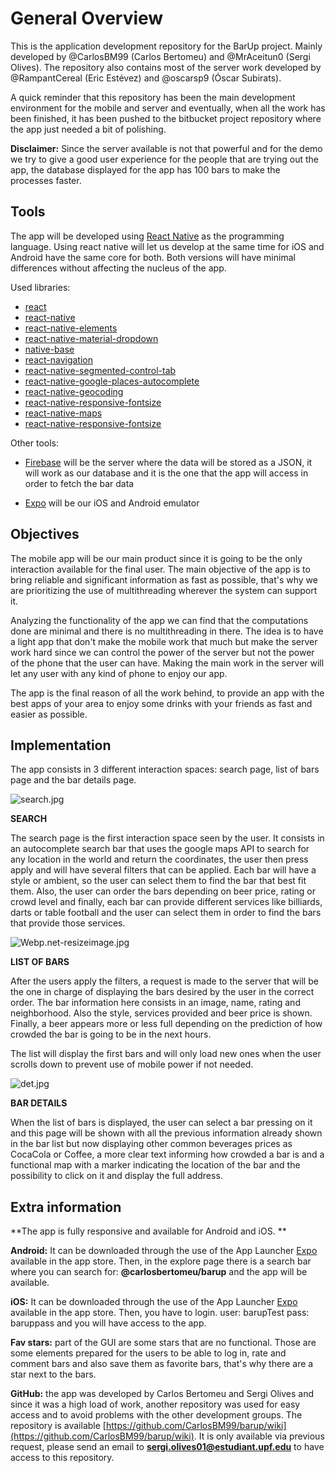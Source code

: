 # General Overview
This is the application development repository for the BarUp project. Mainly developed by @CarlosBM99 (Carlos Bertomeu) and @MrAceitun0 (Sergi Olives).
The repository also contains most of the server work developed by @RampantCereal (Eric Estévez) and @oscarsp9 (Óscar Subirats).

A quick reminder that this repository has been the main development environment for the mobile and server and eventually, when all the work has been finished, it has been pushed to the bitbucket project repository where the app just needed a bit of polishing.

**Disclaimer:** Since the server available is not that powerful and for the demo we try to give a good user experience for the people that are trying out the app, the database displayed for the app has 100 bars to make the processes faster.

## **Tools** ##
The app will be developed using [React Native](https://facebook.github.io/react-native/) as the programming language. Using react native will let us develop at the same time for iOS and Android have the same core for both. Both versions will have minimal differences without affecting the nucleus of the app. 

Used libraries:

* [react](https://reactjs.org/)
* [react-native](https://facebook.github.io/react-native/)
* [react-native-elements](https://github.com/react-native-training/react-native-elements)
* [react-native-material-dropdown](https://github.com/n4kz/react-native-material-dropdown)
* [native-base](https://nativebase.io/)
* [react-navigation](https://reactnavigation.org/)
* [react-native-segmented-control-tab](https://github.com/kirankalyan5/react-native-segmented-control-tab)
* [react-native-google-places-autocomplete](https://github.com/FaridSafi/react-native-google-places-autocomplete)
* [react-native-geocoding](https://github.com/marlove/react-native-geocoding)
* [react-native-responsive-fontsize](https://www.npmjs.com/package/react-native-responsive-fontsize)
* [react-native-maps](https://github.com/react-community/react-native-maps)
* [react-native-responsive-fontsize](https://www.npmjs.com/package/react-native-responsive-fontsize)

Other tools:

* [Firebase](https://firebase.google.com/) will be the server where the data will be stored as a JSON, it will work as our database and it is the one that the app will access in order to fetch the bar data

* [Expo](https://expo.io/) will be our iOS and Android emulator

## **Objectives** ##
The mobile app will be our main product since it is going to be the only interaction available for the final user. The main objective of the app is to bring reliable and significant information as fast as possible, that's why we are prioritizing the use of multithreading wherever the system can support it. 

Analyzing the functionality of the app we can find that the computations done are minimal and there is no multithreading in there. The idea is to have a light app that don't make the mobile work that much but make the server work hard since we can control the power of the server but not the power of the phone that the user can have. Making the main work in the server will let any user with any kind of phone to enjoy our app.

The app is the final reason of all the work behind, to provide an app with the best apps of your area to enjoy some drinks with your friends as fast and easier as possible.

## **Implementation** ##
The app consists in 3 different interaction spaces: search page, list of bars page and the bar details page. 

![search.jpg](https://bitbucket.org/repo/ypnxBXX/images/2781134180-search.jpg) 

**SEARCH**

The search page is the first interaction space seen by the user. It consists in an autocomplete search bar that uses the google maps API to search for any location in the world and return the coordinates, the user then press apply and will have several filters that can be applied. Each bar will have a style or ambient, so the user can select them to find the bar that best fit them. Also, the user can order the bars depending on beer price, rating or crowd level and finally, each bar can provide different services like billiards, darts or table football and the user can select them in order to find the bars that provide those services. 

![Webp.net-resizeimage.jpg](https://bitbucket.org/repo/ypnxBXX/images/746489289-Webp.net-resizeimage.jpg)

**LIST OF BARS**

After the users apply the filters, a request is made to the server that will be the one in charge of displaying the bars desired by the user in the correct order. The bar information here consists in an image, name, rating and neighborhood. Also the style, services provided and beer price is shown. Finally, a beer appears more or less full depending on the prediction of how crowded the bar is going to be in the next hours.

The list will display the first bars and will only load new ones when the user scrolls down to prevent use of mobile power if not needed.

![det.jpg](https://bitbucket.org/repo/ypnxBXX/images/4058199497-det.jpg)

**BAR DETAILS**

When the list of bars is displayed, the user can select a bar pressing on it and this page will be shown with all the previous information already shown in the bar list but now displaying other common beverages prices as CocaCola or Coffee, a more clear text informing how crowded a bar is and a functional map with a marker indicating the location of the bar and the possibility to click on it and display the full address.

## **Extra information** ##
**The app is fully responsive and available for Android and iOS. **

**Android:** It can be downloaded through the use of the App Launcher [Expo](https://expo.io/) available in the app store. Then, in the explore page there is a search bar where you can search for: **@carlosbertomeu/barup** and the app will be available.

**iOS:** It can be downloaded through the use of the App Launcher [Expo](https://expo.io/) available in the app store. Then, you have to login. user: barupTest pass: baruppass and you will have access to the app.

**Fav stars:** part of the GUI are some stars that are no functional. Those are some elements prepared for the users to be able to log in, rate and comment bars and also save them as favorite bars, that's why there are a star next to the bars.

**GitHub:** the app was developed by Carlos Bertomeu and Sergi Olives and since it was a high load of work, another repository was used for easy access and to avoid problems with the other development groups.
The repository is available [https://github.com/CarlosBM99/barup/wiki](https://github.com/CarlosBM99/barup/wiki). It is only available via previous request, please send an email to **sergi.olives01@estudiant.upf.edu** to have access to this repository.
